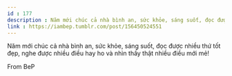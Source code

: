 ```yaml
---
id : 177
description : Năm mới chúc cả nhà bình an, sức khỏe, sáng suốt, đọc được nhiều thứ tốt đẹp, nghe được nhiều điều hay ho và nhìn thấy thật nhiều điều mới mẻ!
link : https://iambep.tumblr.com/post/156450524551
---
```


Năm mới chúc cả nhà bình an, sức khỏe, sáng suốt, đọc được nhiều thứ tốt
đẹp, nghe được nhiều điều hay ho và nhìn thấy thật nhiều điều mới mẻ!

From BeP